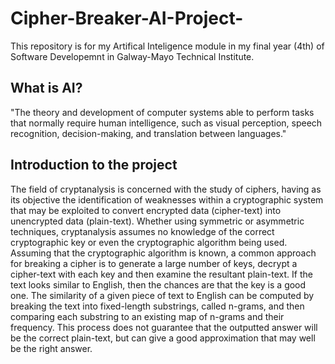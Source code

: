 # Cipher-Breaker-AI-Project-

This repository is for my Artifical Inteligence module in my final year (4th) of Software Developemnt in Galway-Mayo Technical Institute.

## What is AI?

"The theory and development of computer systems able to perform tasks
that normally require human intelligence, such as visual perception, speech
recognition, decision-making, and translation between languages."

## Introduction to the project

The field of cryptanalysis is concerned with the study of ciphers, having as its objective the
identification of weaknesses within a cryptographic system that may be exploited to convert
encrypted data (cipher-text) into unencrypted data (plain-text). Whether using symmetric or
asymmetric techniques, cryptanalysis assumes no knowledge of the correct cryptographic key
or even the cryptographic algorithm being used.
Assuming that the cryptographic algorithm is known, a common approach for breaking a cipher
is to generate a large number of keys, decrypt a cipher-text with each key and then examine the
resultant plain-text. If the text looks similar to English, then the chances are that the key is a
good one. The similarity of a given piece of text to English can be computed by breaking the
text into fixed-length substrings, called n-grams, and then comparing each substring to an
existing map of n-grams and their frequency. This process does not guarantee that the outputted
answer will be the correct plain-text, but can give a good approximation that may well be the
right answer.

